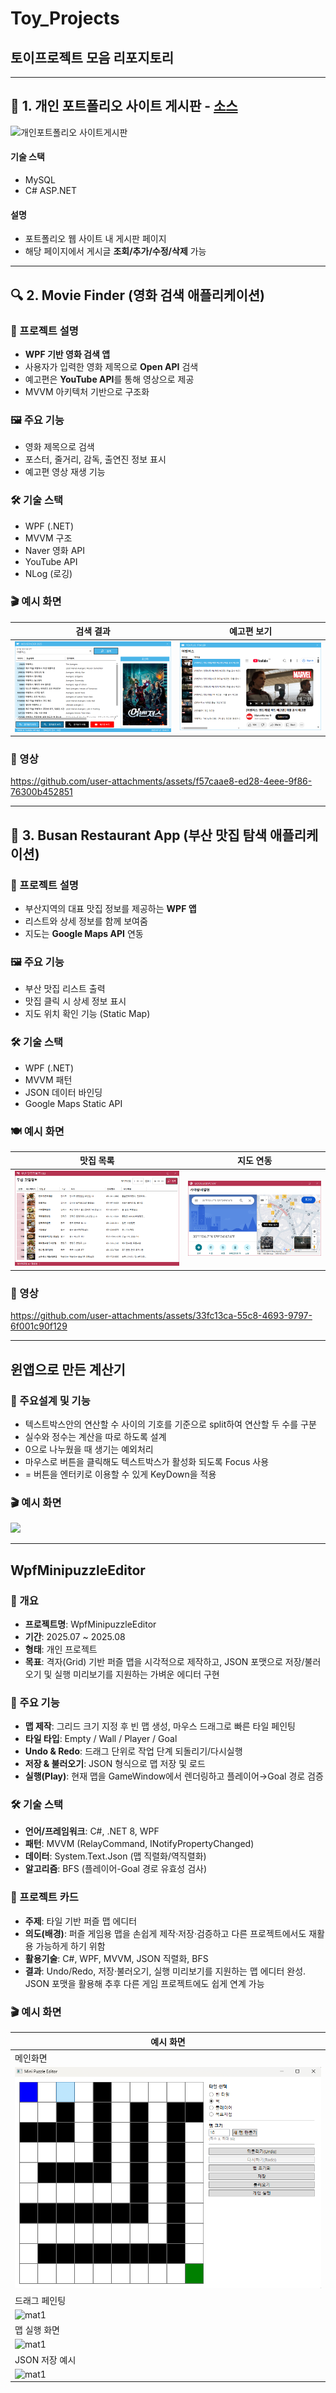 # Toy_Projects
## 토이프로젝트 모음 리포지토리

***

## 📝 1. 개인 포트폴리오 사이트 게시판 - [소스](https://github.com/phm0423/iot-webapp-2025/tree/main/day10/Day10Study)

![개인포트폴리오 사이트게시판](https://github.com/user-attachments/assets/2111b6e0-fa95-460d-807c-d971c5506298)

#### 기술 스택
- MySQL
- C# ASP.NET

#### 설명
- 포트폴리오 웹 사이트 내 게시판 페이지
- 해당 페이지에서 게시글 **조회/추가/수정/삭제** 가능

---

## 🔍 2. Movie Finder (영화 검색 애플리케이션)

### 📌 프로젝트 설명
- **WPF 기반 영화 검색 앱**
- 사용자가 입력한 영화 제목으로 **Open API** 검색
- 예고편은 **YouTube API**를 통해 영상으로 제공
- MVVM 아키텍처 기반으로 구조화

### 🖼️ 주요 기능
- 영화 제목으로 검색
- 포스터, 줄거리, 감독, 출연진 정보 표시
- 예고편 영상 재생 기능

### 🛠️ 기술 스택
- WPF (.NET)
- MVVM 구조
- Naver 영화 API
- YouTube API
- NLog (로깅)


### 🎬 예시 화면
| 검색 결과 | 예고편 보기 |
|-----------|-------------|
| ![movie1](./image/wpf001.png) | ![movie2](./image/wpf002.png) |

### 🎥 영상



https://github.com/user-attachments/assets/f57caae8-ed28-4eee-9f86-76300b452851



---

## 🍜 3. Busan Restaurant App (부산 맛집 탐색 애플리케이션)

### 📌 프로젝트 설명
- 부산지역의 대표 맛집 정보를 제공하는 **WPF 앱**
- 리스트와 상세 정보를 함께 보여줌
- 지도는 **Google Maps API** 연동

### 🖼️ 주요 기능
- 부산 맛집 리스트 출력
- 맛집 클릭 시 상세 정보 표시
- 지도 위치 확인 기능 (Static Map)

### 🛠️ 기술 스택
- WPF (.NET)
- MVVM 패턴
- JSON 데이터 바인딩
- Google Maps Static API


### 🍽️ 예시 화면
| 맛집 목록 | 지도 연동 |
|-----------|-----------|
| ![mat1](./image/wpf004.png) | ![mat2](./image/wpf005.png) |


### 🎥 영상



https://github.com/user-attachments/assets/33fc13ca-55c8-4693-9797-6f001c90f129



---

## 윈앱으로 만든 계산기 


### 📌 주요설계 및 기능
- 텍스트박스안의 연산할 수 사이의 기호를 기준으로 split하여 연산할 두 수를 구분
- 실수와 정수는 계산을 따로 하도록 설계
- 0으로 나누웠을 때 생기는 예외처리
- 마우스로 버튼을 클릭해도 텍스트박스가 활성화 되도록 Focus 사용
- = 버튼을 엔터키로 이용할 수 있게 KeyDown을 적용

### 🎬 예시 화면
<img src="./image/winapp001.gif" width="400">

---

## WpfMinipuzzleEditor


### 📌 개요
- **프로젝트명**: WpfMinipuzzleEditor  
- **기간**: 2025.07 ~ 2025.08  
- **형태**: 개인 프로젝트  
- **목표**: 격자(Grid) 기반 퍼즐 맵을 시각적으로 제작하고, JSON 포맷으로 저장/불러오기 및 실행 미리보기를 지원하는 가벼운 에디터 구현


### 🧩 주요 기능
- **맵 제작**: 그리드 크기 지정 후 빈 맵 생성, 마우스 드래그로 빠른 타일 페인팅  
- **타일 타입**: Empty / Wall / Player / Goal  
- **Undo & Redo**: 드래그 단위로 작업 단계 되돌리기/다시실행  
- **저장 & 불러오기**: JSON 형식으로 맵 저장 및 로드  
- **실행(Play)**: 현재 맵을 GameWindow에서 렌더링하고 플레이어→Goal 경로 검증  


### 🛠 기술 스택
- **언어/프레임워크**: C#, .NET 8, WPF  
- **패턴**: MVVM (RelayCommand, INotifyPropertyChanged)  
- **데이터**: System.Text.Json (맵 직렬화/역직렬화)  
- **알고리즘**: BFS (플레이어-Goal 경로 유효성 검사)  


### 📑 프로젝트 카드
- **주제**: 타일 기반 퍼즐 맵 에디터  
- **의도(배경)**: 퍼즐 게임용 맵을 손쉽게 제작·저장·검증하고 다른 프로젝트에서도 재활용 가능하게 하기 위함  
- **활용기술**: C#, WPF, MVVM, JSON 직렬화, BFS  
- **결과**: Undo/Redo, 저장·불러오기, 실행 미리보기를 지원하는 맵 에디터 완성. JSON 포맷을 활용해 추후 다른 게임 프로젝트에도 쉽게 연계 가능  

### 🎬 예시 화면
| 예시 화면 | 
|----------|
| 메인화면 | 
| ![mat1](./image/wpf007.png) | 
|드래그 페인팅 |
| ![mat1](./image/wpf008.gif) |
| 맵 실행 화면 |
| ![mat1](./image/wpf009.gif) |
| JSON 저장 예시 |
| ![mat1](./image/wpf010.gif) |


